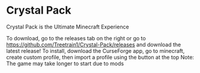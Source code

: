 # Crystal Pack
Crystal Pack is the Ultimate Minecraft Experience

To download, go to the releases tab on the right or go to https://github.com/Treetrain1/Crystal-Pack/releases and download the latest release!
To install, download the CurseForge app, go to minecraft, create custom profile, then import a profile using the button at the top
Note: The game may take longer to start due to mods
